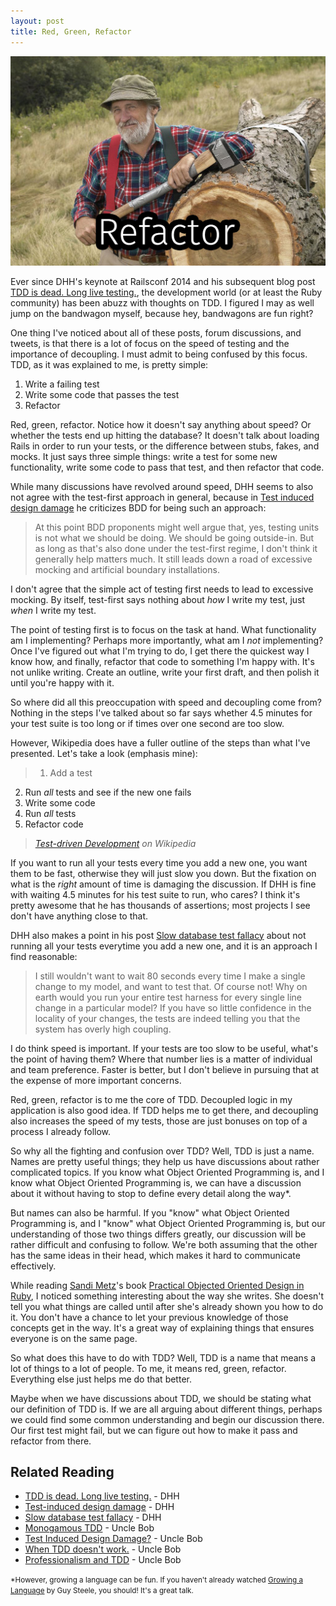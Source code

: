 ```yaml
---
layout: post
title: Red, Green, Refactor
---
```


![Red, Green, Refactor](/images/posts/red-green-refactor.jpg)

Ever since DHH's keynote at Railsconf 2014 and his subsequent blog post [TDD is dead. Long live testing.](http://david.heinemeierhansson.com/2014/tdd-is-dead-long-live-testing.html), the development world (or at least the Ruby community) has been abuzz with thoughts on TDD. I figured I may as well jump on the bandwagon myself, because hey, bandwagons are fun right?

One thing I've noticed about all of these posts, forum discussions, and tweets, is that there is a lot of focus on the speed of testing and the importance of decoupling. I must admit to being confused by this focus. TDD, as it was explained to me, is pretty simple:

1. <span>Write a failing test</span>
2. <span>Write some code that passes the test</span>
3. <span>Refactor</span>

Red, green, refactor. Notice how it doesn't say anything about speed? Or whether the tests end up hitting the database? It doesn't talk about loading Rails in order to run your tests, or the difference between stubs, fakes, and mocks. It just says three simple things: write a test for some new functionality, write some code to pass that test, and then refactor that code.

While many discussions have revolved around speed, DHH seems to also not agree with the test-first approach in general, because in [Test induced design damage](http://david.heinemeierhansson.com/2014/test-induced-design-damage.html) he criticizes BDD for being such an approach:

> At this point BDD proponents might well argue that, yes, testing units is not what we should be doing. We should be going outside-in. But as long as that's also done under the test-first regime, I don't think it generally help matters much. It still leads down a road of excessive mocking and artificial boundary installations.

I don't agree that the simple act of testing first needs to lead to excessive mocking. By itself, test-first says nothing about *how* I write my test, just *when* I write my test.

The point of testing first is to focus on the task at hand. What functionality am I implementing? Perhaps more importantly, what am I *not* implementing? Once I've figured out what I'm trying to do, I get there the quickest way I know how, and finally, refactor that code to something I'm happy with. It's not unlike writing. Create an outline, write your first draft, and then polish it until you're happy with it.

So where did all this preoccupation with speed and decoupling come from? Nothing in the steps I've talked about so far says whether 4.5 minutes for your test suite is too long or if times over one second are too slow.

However, Wikipedia does have a fuller outline of the steps than what I've presented. Let's take a look (emphasis mine):

> 1. <span>Add a test</span>
2. <span>Run *all* tests and see if the new one fails</span>
3. <span>Write some code</span>
4. <span>Run *all* tests</span>
5. <span>Refactor code</span>

> <cite>[Test-driven Development](http://en.wikipedia.org/wiki/Test-driven_development) on Wikipedia</cite>

If you want to run all your tests every time you add a new one, you want them to be fast, otherwise they will just slow you down. But the fixation on what is the *right* amount of time is damaging the discussion. If DHH is fine with waiting 4.5 minutes for his test suite to run, who cares? I think it's pretty awesome that he has thousands of assertions; most projects I see don't have anything close to that.

DHH also makes a point in his post [Slow database test fallacy](http://david.heinemeierhansson.com/2014/slow-database-test-fallacy.html) about not running all your tests everytime you add a new one, and it is an approach I find reasonable:

> I still wouldn't want to wait 80 seconds every time I make a single change to my model, and want to test that. Of course not! Why on earth would you run your entire test harness for every single line change in a particular model? If you have so little confidence in the locality of your changes, the tests are indeed telling you that the system has overly high coupling.

I do think speed is important. If your tests are too slow to be useful, what's the point of having them? Where that number lies is a matter of individual and team preference. Faster is better, but I don't believe in pursuing that at the expense of more important concerns.

Red, green, refactor is to me the core of TDD. Decoupled logic in my application is also good idea. If TDD helps me to get there, and decoupling also increases the speed of my tests, those are just bonuses on top of a process I already follow.

So why all the fighting and confusion over TDD? Well, TDD is just a name. Names are pretty useful things; they help us have discussions about rather complicated topics. If you know what Object Oriented Programming is, and I know what Object Oriented Programming is, we can have a discussion about it without having to stop to define every detail along the way*.

But names can also be harmful. If you "know" what Object Oriented Programming is, and I "know" what Object Oriented Programming is, but our understanding of those two things differs greatly, our discussion will be rather difficult and confusing to follow. We're both assuming that the other has the same ideas in their head, which makes it hard to communicate effectively.

While reading [Sandi Metz](http://www.sandimetz.com/)'s book [Practical Objected Oriented Design in Ruby](http://www.sandimetz.com/poodr/), I noticed something interesting about the way she writes. She doesn't tell you what things are called until after she's already shown you how to do it. You don't have a chance to let your previous knowledge of those concepts get in the way. It's a great way of explaining things that ensures everyone is on the same page.

So what does this have to do with TDD? Well, TDD is a name that means a lot of things to a lot of people. To me, it means red, green, refactor. Everything else just helps me do that better.

Maybe when we have discussions about TDD, we should be stating what our definition of TDD is. If we are all arguing about different things, perhaps we could find some common understanding and begin our discussion there. Our first test might fail, but we can figure out how to make it pass and refactor from there.


## Related Reading
- [TDD is dead. Long live testing.](http://david.heinemeierhansson.com/2014/tdd-is-dead-long-live-testing.html) - DHH
- [Test-induced design damage](http://david.heinemeierhansson.com/2014/test-induced-design-damage.html) - DHH
- [Slow database test fallacy](http://david.heinemeierhansson.com/2014/slow-database-test-fallacy.html) - DHH
- [Monogamous TDD](http://blog.8thlight.com/uncle-bob/2014/04/25/MonogamousTDD.html) - Uncle Bob
- [Test Induced Design Damage?](http://blog.8thlight.com/uncle-bob/2014/05/01/Design-Damage.html) - Uncle Bob
- [When TDD doesn't work.](http://blog.8thlight.com/uncle-bob/2014/04/30/When-tdd-does-not-work.html) - Uncle Bob
- [Professionalism and TDD](http://blog.8thlight.com/uncle-bob/2014/05/02/ProfessionalismAndTDD.html) - Uncle Bob

<small>*However, growing a language can be fun. If you haven't already watched [Growing a Language](https://www.youtube.com/watch?v=_ahvzDzKdB0) by Guy Steele, you should! It's a great talk.</small>
